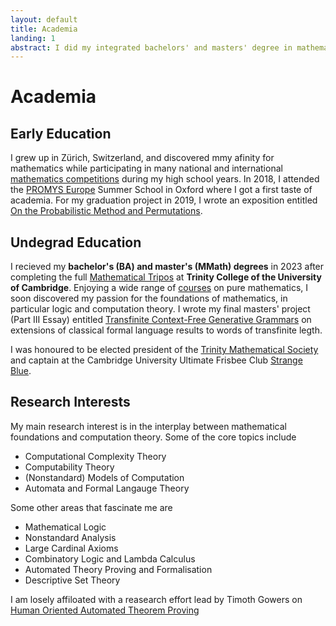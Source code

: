 ```yaml
---
layout: default
title: Academia
landing: 1
abstract: I did my integrated bachelors' and masters' degree in mathematics at the University of Cambridge, focussing on pure mathematics. Starting out with a flair for number theory and combinatorics, I eventually discovered my passion and afinity for mathematical logic and computation theory. After taking a year off from academia to serve in the mandatory Swiss civil service, I am now pursuing my PhD at EPF Lausanne in Switzerland, where I hope to contribute to research in complexity theory and related fields.
---
```


# Academia

## Early Education

I grew up in Zürich, Switzerland, and discovered mmy afinity for mathematics while participating in many national and international [mathematics competitions](olympiad.html) during my high school years. In 2018, I attended the [PROMYS Europe](https://promys-europe.org/) Summer School in Oxford where I got a first taste of academia. For my graduation project in 2019, I wrote an exposition entitled [On the Probabilistic Method and Permutations](matura.pdf).

## Undegrad Education

I recieved my **bachelor's (BA) and master's (MMath) degrees** in 2023 after completing the full [Mathematical Tripos](https://en.wikipedia.org/wiki/Mathematical_Tripos) at **Trinity College of the University of Cambridge**. Enjoying a wide range of [courses](/courses.html) on pure mathematics, I soon discovered my passion for the foundations of mathematics, in particular logic and computation theory. I wrote my final masters' project (Part III Essay) entitled [Transfinite Context-Free Generative Grammars](/downloads/essay.pdf) on extensions of classical formal language results to words of transfinite legth. 

I was honoured to be elected president of the [Trinity Mathematical Society](https://tms.soc.srcf.net/) and captain at the Cambridge University Ultimate Frisbee Club [Strange Blue](https://www.strangeblue.org/).

<!-- It was during my highschool years that I decided to pursue matheamtics at university. At the time, I participated in many mathematics competitions, through which I discovered my passion for the subject. My participation at the summer school PROMYS Europe at teh University of Oxford also had no little part in my goal of becomimg a research mathematician. It was also during that summer school that I fell in love with the historic British Universities. After graduationg highschool, I started my undegrad in mathematics at Trinity College of the University of Cambridge. The three year cours entitled "Mathematical Tripos" covered a wide range of topics, witch increaing choice as the years progressed. 

While my main interest was initially in Number Theory, I quickly discovered that modern-day reasearch in this area looks very diffrent from the classical Number Theory I knew from maths Olympiads. The ad-hoc nature and clever interplay of definitions I was so fond of quickly gets lost in a sea of analytic tools and heavy machinary from algebra and geometry. After this realisation, I naturally turned to Combinatorics as a future prospect, given that most of the things I liked about Number Theory had some combinatorial flavour about them. I thoroughly enjoyed studying various areas of Combinatorics, though I soon realised that just as in Number Theory, the parts of the theory I enjoyed so much are often drownd out by probability thoery and things like fourier analysis. Fortunately, it was at that point, during my third year at Cambridge, that I got introduced to Mathematical Logic. As it turned out, the aspects of methamtics I had been enjoying so much all came together in the foundations of mathematics. It was not long before I also discovered Model Theory, Computation Theory and Set Thoery as my newfound passion. -->


<!-- <h2>Extracurricular</h2>
- TMS
- ML Seminar
 -->

## Research Interests

My main research interest is in the interplay between mathematical foundations and computation theory. Some of the core topics include
- Computational Complexity Theory
- Computability Theory
- (Nonstandard) Models of Computation
- Automata and Formal Langauge Theory

Some other areas that fascinate me are
- Mathematical Logic
- Nonstandard Analysis
- Large Cardinal Axioms
- Combinatory Logic and Lambda Calculus
- Automated Theory Proving and Formalisation
- Descriptive Set Theory

I am losely affiloated with a reasearch effort lead by Timoth Gowers on [Human Oriented Automated Theorem Proving](https://wtgowers.github.io/human-style-atp/)

<!-- ## Recreational Projects

- Tiling Potential
- Hyper-Continued fractions -->

